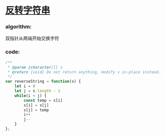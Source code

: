 # [反转字符串](https://leetcode-cn.com/leetbook/read/top-interview-questions-easy/xnhbqj/)

### algorithm:
双指针从两端开始交换字符

### code:
```javascript
/**
 * @param {character[]} s
 * @return {void} Do not return anything, modify s in-place instead.
 */
var reverseString = function(s) {
    let i = 0
    let j = s.length - 1
    while(i < j) {
        const temp = s[i]
        s[i] = s[j]
        s[j] = temp
        i++
        j--
    }
};
```
